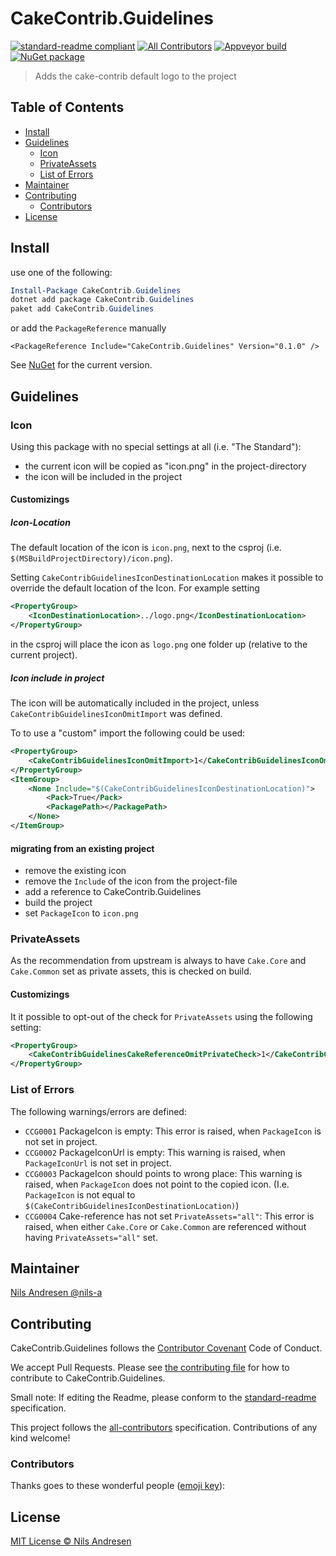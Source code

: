 # CakeContrib.Guidelines

[![standard-readme compliant][]][standard-readme]
[![All Contributors](https://img.shields.io/badge/all_contributors-0-orange.svg?style=flat-square)](#contributors)
[![Appveyor build][appveyorimage]][appveyor]
[![NuGet package][nugetimage]][nuget]

> Adds the cake-contrib default logo to the project

## Table of Contents

- [Install](#install)
- [Guidelines](#guidelines)
  - [Icon](#icon)
  - [PrivateAssets](#privateAssets)
  - [List of Errors](#list-of-errors)
- [Maintainer](#maintainer)
- [Contributing](#contributing)
  - [Contributors](#contributors)
- [License](#license)

## Install

use one of the following:
```ps1
Install-Package CakeContrib.Guidelines
dotnet add package CakeContrib.Guidelines
paket add CakeContrib.Guidelines

```

or add the `PackageReference` manually
```
<PackageReference Include="CakeContrib.Guidelines" Version="0.1.0" />
```

See [NuGet](https://www.nuget.org/packages/CakeContrib.Guidelines/) for the current version.

## Guidelines

### Icon

Using this package with no special settings at all (i.e. "The Standard"):
* the current icon will be copied as "icon.png" in the project-directory
* the icon will be included in the project

#### Customizings

##### Icon-Location
The default location of the icon is `icon.png`, next to the csproj (i.e. `$(MSBuildProjectDirectory)/icon.png`).

Setting `CakeContribGuidelinesIconDestinationLocation` makes it possible to override the default location of the Icon. For example setting 

```xml
<PropertyGroup>
    <IconDestinationLocation>../logo.png</IconDestinationLocation>
</PropertyGroup>
```

in the csproj will place the icon as `logo.png` one folder up (relative to the current project).

##### Icon include in project
The icon will be automatically included in the project, unless `CakeContribGuidelinesIconOmitImport` was defined.

To to use a "custom" import the following could be used:

```xml
<PropertyGroup>
    <CakeContribGuidelinesIconOmitImport>1</CakeContribGuidelinesIconOmitImport>
</PropertyGroup>
<ItemGroup>
    <None Include="$(CakeContribGuidelinesIconDestinationLocation)">
        <Pack>True</Pack>
        <PackagePath></PackagePath>
    </None>
</ItemGroup> 
```

#### migrating from an existing project

* remove the existing icon
* remove the `Include` of the icon from the project-file
* add a reference to CakeContrib.Guidelines
* build the project
* set `PackageIcon` to `icon.png`

### PrivateAssets

As the recommendation from upstream is always to have `Cake.Core` and `Cake.Common` set as private assets, this is checked on build.

#### Customizings

It it possible to opt-out of the check for `PrivateAssets` using the following setting:

```xml
<PropertyGroup>
    <CakeContribGuidelinesCakeReferenceOmitPrivateCheck>1</CakeContribGuidelinesCakeReferenceOmitPrivateCheck>
</PropertyGroup>
```

### List of Errors

The following warnings/errors are defined:

* `CCG0001` PackageIcon is empty: This error is raised, when `PackageIcon` is not set in project.
* `CCG0002` PackageIconUrl is empty: This warning is raised, when `PackageIconUrl` is not set in project.
* `CCG0003` PackageIcon should points to wrong place: This warning is raised, when `PackageIcon` does not point to the copied icon. (I.e. `PackageIcon` is not equal to `$(CakeContribGuidelinesIconDestinationLocation)`)
* `CCG0004` Cake-reference has not set `PrivateAssets="all"`: This error is raised, when either `Cake.Core` or `Cake.Common` are referenced without having `PrivateAssets="all"` set.

## Maintainer

[Nils Andresen @nils-a][maintainer]

## Contributing

CakeContrib.Guidelines follows the [Contributor Covenant][contrib-covenant] Code of Conduct.

We accept Pull Requests.
Please see [the contributing file][contributing] for how to contribute to CakeContrib.Guidelines.

Small note: If editing the Readme, please conform to the [standard-readme][] specification.

This project follows the [all-contributors][] specification. Contributions of any kind welcome!

### Contributors

Thanks goes to these wonderful people ([emoji key][emoji-key]):

<!-- ALL-CONTRIBUTORS-LIST:START - Do not remove or modify this section -->
<!-- prettier-ignore -->
<!-- ALL-CONTRIBUTORS-LIST:END -->

## License

[MIT License © Nils Andresen][license]

[all-contributors]: https://github.com/all-contributors/all-contributors
[appveyor]: https://ci.appveyor.com/project/nils-a/cakecontrib-guidelines
[appveyorimage]: https://img.shields.io/appveyor/ci/nils-a/cakecontrib-guidelines.svg?logo=appveyor&style=flat-square
[contrib-covenant]: https://www.contributor-covenant.org/version/1/4/code-of-conduct
[contributing]: CONTRIBUTING.md
[emoji-key]: https://allcontributors.org/docs/en/emoji-key
[maintainer]: https://github.com/nils-a
[nuget]: https://nuget.org/packages/CakeContrib.Guidelines
[nugetimage]: https://img.shields.io/nuget/v/CakeContrib.Guidelines.svg?logo=nuget&style=flat-square
[license]: LICENSE.txt
[standard-readme]: https://github.com/RichardLitt/standard-readme
[standard-readme compliant]: https://img.shields.io/badge/readme%20style-standard-brightgreen.svg?style=flat-square

